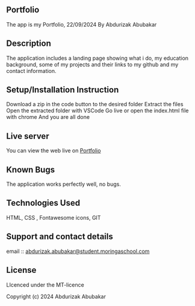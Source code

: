 ## Portfolio
The app is my Portfolio, 22/09/2024
By Abdurizak Abubakar
## Description
The application includes a landing page showing what i do, my education background, some of my projects and their links to my github and my contact information.

## Setup/Installation Instruction
Download a zip in the code button to the desired folder
Extract the files
Open the extracted folder with VSCode
Go live or open the index.html file with chrome
And you are all done
## Live server
You can view the web live on [Portfolio](https://abdurizak.github.io/abdurizak-portfolio-sdft11/)
## Known Bugs
The application works perfectly well, no bugs.

## Technologies Used
HTML, CSS , Fontawesome icons, GIT

## Support and contact details
email :: abdurizak.abubakar@student.moringaschool.com 

## License
LIcenced under the MT-licence

Copyright (c) 2024 Abdurizak Abubakar 